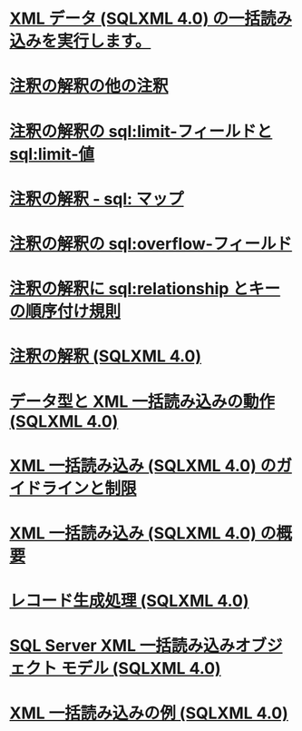 # [XML データ (SQLXML 4.0) の一括読み込みを実行します。](performing-bulk-load-of-xml-data-sqlxml-4-0.md)

# [注釈の解釈の他の注釈](annotation-interpretation-other-annotations.md)
# [注釈の解釈の sql:limit-フィールドと sql:limit-値](annotation-interpretation-sql-limit-field-and-sql-limit-value.md)
# [注釈の解釈 - sql: マップ](annotation-interpretation-sql-mapped.md)
# [注釈の解釈の sql:overflow-フィールド](annotation-interpretation-sql-overflow-field.md)
# [注釈の解釈に sql:relationship とキーの順序付け規則](annotation-interpretation-sql-relationship-and-key-ordering-rule.md)
# [注釈の解釈 (SQLXML 4.0)](annotation-interpretation-sqlxml-4-0.md)
# [データ型と XML 一括読み込みの動作 (SQLXML 4.0)](data-types-and-xml-bulk-load-behavior-sqlxml-4-0.md)
# [XML 一括読み込み (SQLXML 4.0) のガイドラインと制限](guidelines-and-limitations-of-xml-bulk-load-sqlxml-4-0.md)
# [XML 一括読み込み (SQLXML 4.0) の概要](introduction-to-xml-bulk-load-sqlxml-4-0.md)
# [レコード生成処理 (SQLXML 4.0)](record-generation-process-sqlxml-4-0.md)
# [SQL Server XML 一括読み込みオブジェクト モデル (SQLXML 4.0)](sql-server-xml-bulk-load-object-model-sqlxml-4-0.md)
# [XML 一括読み込みの例 (SQLXML 4.0)](xml-bulk-load-examples-sqlxml-4-0.md)
